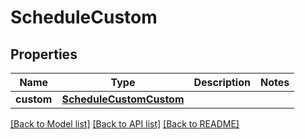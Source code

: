 # ScheduleCustom

## Properties
Name | Type | Description | Notes
------------ | ------------- | ------------- | -------------
**custom** | [**ScheduleCustomCustom**](ScheduleCustomCustom.md) |  | 

[[Back to Model list]](../README.md#documentation-for-models) [[Back to API list]](../README.md#documentation-for-api-endpoints) [[Back to README]](../README.md)

